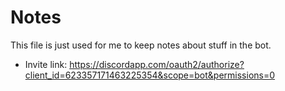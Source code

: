 # Notes

This file is just used for me to keep notes about stuff in the bot.

* Invite link: https://discordapp.com/oauth2/authorize?client_id=623357171463225354&scope=bot&permissions=0